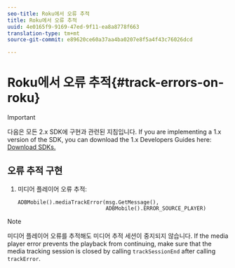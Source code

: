 ```yaml
---
seo-title: Roku에서 오류 추적
title: Roku에서 오류 추적
uuid: 4e0165f9-9169-47ed-9f11-ea8a8778f663
translation-type: tm+mt
source-git-commit: e89620ce60a37aa4ba0207e8f5a4f43c76026dcd

---
```



# Roku에서 오류 추적{#track-errors-on-roku}

>[!IMPORTANT]
>
>다음은 모든 2.x SDK에 구현과 관련된 지침입니다. If you are implementing a 1.x version of the SDK, you can download the 1.x Developers Guides here: [Download SDKs.](/help/sdk-implement/download-sdks.md)

## 오류 추적 구현

1. 미디어 플레이어 오류 추적:

   ```
   ADBMobile().mediaTrackError(msg.GetMessage(), 
                               ADBMobile().ERROR_SOURCE_PLAYER)
   ```

>[!NOTE]
>
>미디어 플레이어 오류를 추적해도 미디어 추적 세션이 중지되지 않습니다. If the media player error prevents the playback from continuing, make sure that the media tracking session is closed by calling `trackSessionEnd` after calling `trackError`.

